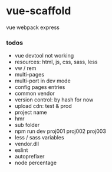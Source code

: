 # vue-scaffold
vue webpack express

### todos

* vue devtool not working
* resources: html, js, css, sass, less
* vw / rem
* multi-pages
* multi-port in dev mode
* config pages entries
* common vendor
* version control: by hash for now
* upload cdn: test & prod
* project name
* hmr
* sub folder
* npm run dev proj001 proj002 proj003
* less / sass variables
* vendor.dll
* eslint
* autoprefixer
* node percentage
